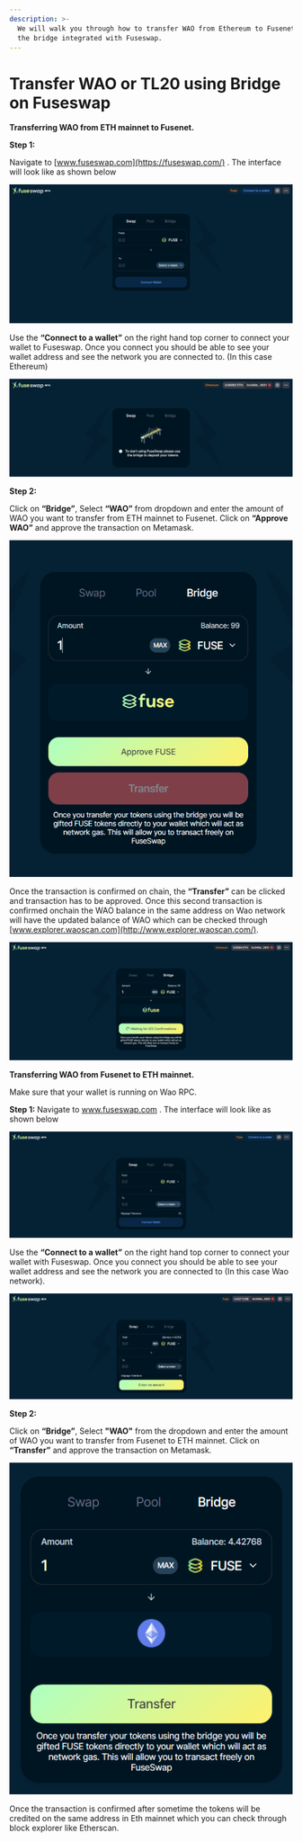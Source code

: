 ```yaml
---
description: >-
  We will walk you through how to transfer WAO from Ethereum to Fusenet using
  the bridge integrated with Fuseswap.
---
```


# Transfer WAO or TL20 using Bridge on Fuseswap

**Transferring WAO from ETH mainnet to Fusenet.**

**Step 1:**

Navigate to [www.fuseswap.com](https://fuseswap.com/) . The interface will look like as shown below

![](../../.gitbook/assets/0%20%286%29.png)

Use the **“Connect to a wallet”** on the right hand top corner to connect your wallet to Fuseswap. Once you connect you should be able to see your wallet address and see the network you are connected to. \(In this case Ethereum\)

![](../../.gitbook/assets/1%20%289%29.png)

**Step 2:**

Click on **“Bridge”**, Select **“WAO”** from dropdown and enter the amount of WAO you want to transfer from ETH mainnet to Fusenet. Click on **“Approve WAO”** and approve the transaction on Metamask.

![](../../.gitbook/assets/2%20%289%29.png)

Once the transaction is confirmed on chain, the **“Transfer”** can be clicked and transaction has to be approved. Once this second transaction is confirmed onchain the WAO balance in the same address on Wao network will have the updated balance of WAO which can be checked through [www.explorer.waoscan.com](http://www.explorer.waoscan.com/). 

![](../../.gitbook/assets/3%20%288%29.png)

**Transferring WAO from Fusenet to ETH mainnet.**

Make sure that your wallet is running on Wao RPC.

**Step 1:** Navigate to www.fuseswap.com . The interface will look like as shown below

![](../../.gitbook/assets/4%20%289%29.png)

Use the **“Connect to a wallet”** on the right hand top corner to connect your wallet with Fuseswap. Once you connect you should be able to see your wallet address and see the network you are connected to \(In this case Wao network\).

![](../../.gitbook/assets/5%20%286%29.png)

**Step 2:**

Click on **“Bridge”**, Select **"WAO"** from the dropdown and enter the amount of WAO you want to transfer from Fusenet to ETH mainnet. Click on **“Transfer”** and approve the transaction on Metamask.

![](../../.gitbook/assets/6%20%287%29.png)

Once the transaction is confirmed after sometime the tokens will be credited on the same address in Eth mainnet which you can check through block explorer like Etherscan.

